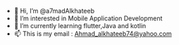 - 👋 Hi, I’m @a7madAlkhateeb
- 👀 I’m interested in Mobile Application Development
- 🌱 I’m currently learning flutter,Java and kotlin
- 📫 This is my email : Ahmad_alkhateeb74@yahoo.com

<!---
a7madAlkhateeb/a7madAlkhateeb is a ✨ special ✨ repository because its `README.md` (this file) appears on your GitHub profile.
You can click the Preview link to take a look at your changes.
--->
